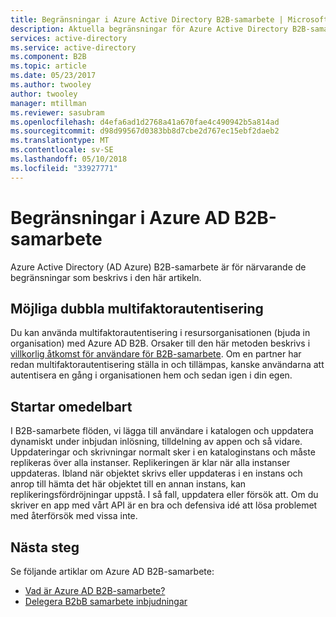 ```yaml
---
title: Begränsningar i Azure Active Directory B2B-samarbete | Microsoft Docs
description: Aktuella begränsningar för Azure Active Directory B2B-samarbete
services: active-directory
ms.service: active-directory
ms.component: B2B
ms.topic: article
ms.date: 05/23/2017
ms.author: twooley
author: twooley
manager: mtillman
ms.reviewer: sasubram
ms.openlocfilehash: d4efa6ad1d2768a41a670fae4c490942b5a814ad
ms.sourcegitcommit: d98d99567d0383bb8d7cbe2d767ec15ebf2daeb2
ms.translationtype: MT
ms.contentlocale: sv-SE
ms.lasthandoff: 05/10/2018
ms.locfileid: "33927771"
---
```

# <a name="limitations-of-azure-ad-b2b-collaboration"></a>Begränsningar i Azure AD B2B-samarbete
Azure Active Directory (AD Azure) B2B-samarbete är för närvarande de begränsningar som beskrivs i den här artikeln.

## <a name="possible-double-multi-factor-authentication"></a>Möjliga dubbla multifaktorautentisering
Du kan använda multifaktorautentisering i resursorganisationen (bjuda in organisation) med Azure AD B2B. Orsaker till den här metoden beskrivs i [villkorlig åtkomst för användare för B2B-samarbete](active-directory-b2b-mfa-instructions.md). Om en partner har redan multifaktorautentisering ställa in och tillämpas, kanske användarna att autentisera en gång i organisationen hem och sedan igen i din egen.

## <a name="instant-on"></a>Startar omedelbart
I B2B-samarbete flöden, vi lägga till användare i katalogen och uppdatera dynamiskt under inbjudan inlösning, tilldelning av appen och så vidare. Uppdateringar och skrivningar normalt sker i en kataloginstans och måste replikeras över alla instanser. Replikeringen är klar när alla instanser uppdateras. Ibland när objektet skrivs eller uppdateras i en instans och anrop till hämta det här objektet till en annan instans, kan replikeringsfördröjningar uppstå. I så fall, uppdatera eller försök att. Om du skriver en app med vårt API är en bra och defensiva idé att lösa problemet med återförsök med vissa inte.

## <a name="next-steps"></a>Nästa steg

Se följande artiklar om Azure AD B2B-samarbete:

- [Vad är Azure AD B2B-samarbete?](active-directory-b2b-what-is-azure-ad-b2b.md)
- [Delegera B2bB samarbete inbjudningar](active-directory-b2b-delegate-invitations.md)

